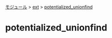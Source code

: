 [モジュール](../../index.md) > [ext](../index.md) > [potentialized_unionfind]()

# potentialized_unionfind
